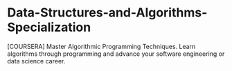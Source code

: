 # Data-Structures-and-Algorithms-Specialization
[COURSERA] Master Algorithmic Programming Techniques. Learn algorithms through programming and advance your software engineering or data science career.
